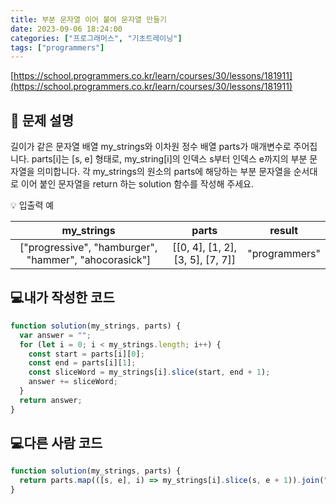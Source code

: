 ```yaml
---
title: 부분 문자열 이어 붙여 문자열 만들기
date: 2023-09-06 18:24:00
categories: ["프로그래머스", "기초트레이닝"]
tags: ["programmers"]
---
```


[https://school.programmers.co.kr/learn/courses/30/lessons/181911](https://school.programmers.co.kr/learn/courses/30/lessons/181911)

## 📔 문제 설명

길이가 같은 문자열 배열 my_strings와 이차원 정수 배열 parts가 매개변수로 주어집니다. parts[i]는 [s, e] 형태로, my_string[i]의 인덱스 s부터 인덱스 e까지의 부분 문자열을 의미합니다. 각 my_strings의 원소의 parts에 해당하는 부분 문자열을 순서대로 이어 붙인 문자열을 return 하는 solution 함수를 작성해 주세요.

💡 입출력 예

|                      my_strings                       |              parts               |    result     |
| :---------------------------------------------------: | :------------------------------: | :-----------: |
| ["progressive", "hamburger", "hammer", "ahocorasick"] | [[0, 4], [1, 2], [3, 5], [7, 7]] | "programmers" |

## 💻내가 작성한 코드

```js
function solution(my_strings, parts) {
  var answer = "";
  for (let i = 0; i < my_strings.length; i++) {
    const start = parts[i][0];
    const end = parts[i][1];
    const sliceWord = my_strings[i].slice(start, end + 1);
    answer += sliceWord;
  }
  return answer;
}
```

## 💻다른 사람 코드

```js
function solution(my_strings, parts) {
  return parts.map(([s, e], i) => my_strings[i].slice(s, e + 1)).join("");
}
```
